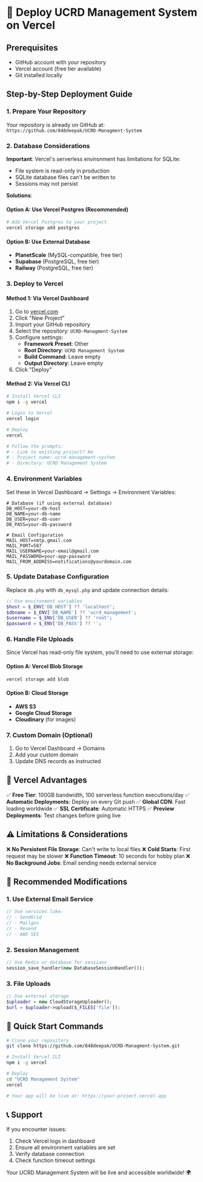 # 🚀 Deploy UCRD Management System on Vercel

## Prerequisites
- GitHub account with your repository
- Vercel account (free tier available)
- Git installed locally

## Step-by-Step Deployment Guide

### 1. **Prepare Your Repository**

Your repository is already on GitHub at: `https://github.com/848deepak/UCRD-Managment-System`

### 2. **Database Considerations**

**Important**: Vercel's serverless environment has limitations for SQLite:
- File system is read-only in production
- SQLite database files can't be written to
- Sessions may not persist

**Solutions**:

#### Option A: Use Vercel Postgres (Recommended)
```bash
# Add Vercel Postgres to your project
vercel storage add postgres
```

#### Option B: Use External Database
- **PlanetScale** (MySQL-compatible, free tier)
- **Supabase** (PostgreSQL, free tier)
- **Railway** (PostgreSQL, free tier)

### 3. **Deploy to Vercel**

#### Method 1: Via Vercel Dashboard
1. Go to [vercel.com](https://vercel.com)
2. Click "New Project"
3. Import your GitHub repository
4. Select the repository: `UCRD-Managment-System`
5. Configure settings:
   - **Framework Preset**: Other
   - **Root Directory**: `UCRD Management System`
   - **Build Command**: Leave empty
   - **Output Directory**: Leave empty
6. Click "Deploy"

#### Method 2: Via Vercel CLI
```bash
# Install Vercel CLI
npm i -g vercel

# Login to Vercel
vercel login

# Deploy
vercel

# Follow the prompts:
# - Link to existing project? No
# - Project name: ucrd-management-system
# - Directory: UCRD Management System
```

### 4. **Environment Variables**

Set these in Vercel Dashboard → Settings → Environment Variables:

```env
# Database (if using external database)
DB_HOST=your-db-host
DB_NAME=your-db-name
DB_USER=your-db-user
DB_PASS=your-db-password

# Email Configuration
MAIL_HOST=smtp.gmail.com
MAIL_PORT=587
MAIL_USERNAME=your-email@gmail.com
MAIL_PASSWORD=your-app-password
MAIL_FROM_ADDRESS=notifications@yourdomain.com
```

### 5. **Update Database Configuration**

Replace `db.php` with `db_mysql.php` and update connection details:

```php
// Use environment variables
$host = $_ENV['DB_HOST'] ?? 'localhost';
$dbname = $_ENV['DB_NAME'] ?? 'ucrd_management';
$username = $_ENV['DB_USER'] ?? 'root';
$password = $_ENV['DB_PASS'] ?? '';
```

### 6. **Handle File Uploads**

Since Vercel has read-only file system, you'll need to use external storage:

#### Option A: Vercel Blob Storage
```bash
vercel storage add blob
```

#### Option B: Cloud Storage
- **AWS S3**
- **Google Cloud Storage**
- **Cloudinary** (for images)

### 7. **Custom Domain (Optional)**

1. Go to Vercel Dashboard → Domains
2. Add your custom domain
3. Update DNS records as instructed

## 🎯 Vercel Advantages

✅ **Free Tier**: 100GB bandwidth, 100 serverless function executions/day
✅ **Automatic Deployments**: Deploy on every Git push
✅ **Global CDN**: Fast loading worldwide
✅ **SSL Certificate**: Automatic HTTPS
✅ **Preview Deployments**: Test changes before going live

## ⚠️ Limitations & Considerations

❌ **No Persistent File Storage**: Can't write to local files
❌ **Cold Starts**: First request may be slower
❌ **Function Timeout**: 10 seconds for hobby plan
❌ **No Background Jobs**: Email sending needs external service

## 🔧 Recommended Modifications

### 1. **Use External Email Service**
```php
// Use services like:
// - SendGrid
// - Mailgun
// - Resend
// - AWS SES
```

### 2. **Session Management**
```php
// Use Redis or database for sessions
session_save_handler(new DatabaseSessionHandler());
```

### 3. **File Uploads**
```php
// Use external storage
$uploader = new CloudStorageUploader();
$url = $uploader->upload($_FILES['file']);
```

## 🚀 Quick Start Commands

```bash
# Clone your repository
git clone https://github.com/848deepak/UCRD-Managment-System.git

# Install Vercel CLI
npm i -g vercel

# Deploy
cd "UCRD Management System"
vercel

# Your app will be live at: https://your-project.vercel.app
```

## 📞 Support

If you encounter issues:
1. Check Vercel logs in dashboard
2. Ensure all environment variables are set
3. Verify database connection
4. Check function timeout settings

Your UCRD Management System will be live and accessible worldwide! 🌍 